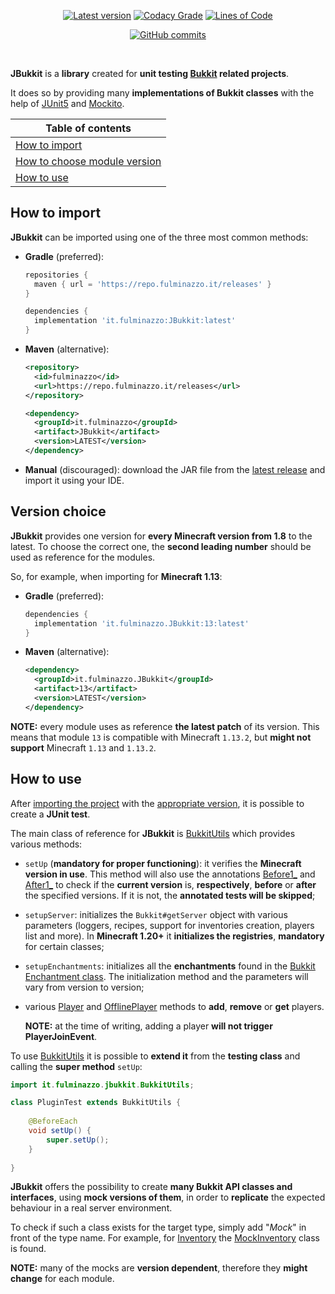 <p align="center">
  <a href="../../releases/latest"><img src="https://img.shields.io/github/v/release/Fulminazzo/JBukkit?display_name=tag&color=red" alt="Latest version" /></a>
  <a href="https://app.codacy.com/gh/Fulminazzo/JBukkit/"><img src="https://app.codacy.com/project/badge/Grade/245a80286391425d8f7fad220824c566" alt="Codacy Grade" /></a>
  <a href="https://app.codacy.com/gh/Fulminazzo/JBukkit/"><img src="https://tokei.rs/b1/github/Fulminazzo/JBukkit?category=code&style=flat" alt="Lines of Code" /></a>
</p>
<p align="center">
    <a href="../../commit/"><img src="https://img.shields.io/github/commits-since/Fulminazzo/JBukkit/1.0" alt="GitHub commits"/></a>
</p>

<p align="center">
    <img src="https://forthebadge.com/images/badges/code-sucks-it-works.svg" alt="">
    <img src="https://forthebadge.com/images/badges/pro-crastinatior.svg" alt="">
</p>

**JBukkit** is a **library** created for **unit testing [Bukkit](https://dev.bukkit.org/) related projects**.

It does so by providing many **implementations of Bukkit classes** with the help of [JUnit5](https://junit.org/junit5/) and [Mockito](https://site.mockito.org/).

| Table of contents                               |
|-------------------------------------------------|
| [How to import](#how-to-import)                 |
| [How to choose module version](#version-choice) |
| [How to use](#how-to-use)                       |

## How to import
**JBukkit** can be imported using one of the three most common methods:
- **Gradle** (preferred):
  ```groovy
  repositories {
  	maven { url = 'https://repo.fulminazzo.it/releases' }
  }

  dependencies {
  	implementation 'it.fulminazzo:JBukkit:latest'
  }
  ```
- **Maven** (alternative):
  ```xml
  <repository>
  	<id>fulminazzo</id>
  	<url>https://repo.fulminazzo.it/releases</url>
  </repository>
  ```
  ```xml
  <dependency>
  	<groupId>it.fulminazzo</groupId>
  	<artifact>JBukkit</artifact>
  	<version>LATEST</version>
  </dependency>
  ```
- **Manual** (discouraged): download the JAR file from the [latest release](../../releases/latest) and import it using your IDE.

## Version choice
**JBukkit** provides one version for **every Minecraft version from 1.8** to the latest.
To choose the correct one, the **second leading number** should be used as reference for the modules.

So, for example, when importing for **Minecraft 1.13**:
- **Gradle** (preferred):
  ```groovy
  dependencies {
  	implementation 'it.fulminazzo.JBukkit:13:latest'
  }
  ```
- **Maven** (alternative):
  ```xml
  <dependency>
  	<groupId>it.fulminazzo.JBukkit</groupId>
  	<artifact>13</artifact>
  	<version>LATEST</version>
  </dependency>
  ```
  
**NOTE:** every module uses as reference **the latest patch** of its version.
This means that module `13` is compatible with Minecraft `1.13.2`, 
but **might not support** Minecraft `1.13` and `1.13.2`.

## How to use
After [importing the project](#how-to-import) with the [appropriate version](#version-choice), 
it is possible to create a **JUnit test**.

The main class of reference for **JBukkit** is 
[BukkitUtils](../../tree/master/base/src/main/java/it/fulminazzo/jbukkit/BukkitUtils.java) 
which provides various methods:

- `setUp` (**mandatory for proper functioning**): it verifies the **Minecraft version in use**.
  This method will also use the annotations 
  [Before1_](../../tree/master/base/src/main/java/it/fulminazzo/jbukkit/annotations/Before1_.java) and
  [After1_](../../tree/master/base/src/main/java/it/fulminazzo/jbukkit/annotations/After1_.java) 
  to check if the **current version** is, **respectively**, **before** or **after** the specified versions.
  If it is not, the **annotated tests will be skipped**;
- `setupServer`: initializes the `Bukkit#getServer` object with various parameters 
  (loggers, recipes, support for inventories creation, players list and more).
  In **Minecraft 1.20+** it **initializes the registries**, **mandatory** for certain classes;
- `setupEnchantments`: initializes all the **enchantments** found in the 
  [Bukkit Enchantment class](https://hub.spigotmc.org/javadocs/bukkit/org/bukkit/enchantments/Enchantment.html).
  The initialization method and the parameters will vary from version to version;
- various 
  [Player](https://hub.spigotmc.org/javadocs/bukkit/org/bukkit/entity/Player.html) and 
  [OfflinePlayer](https://hub.spigotmc.org/javadocs/bukkit/org/bukkit/OfflinePlayer.html) 
  methods to **add**, **remove** or **get** players.
  
  **NOTE:** at the time of writing, adding a player **will not trigger PlayerJoinEvent**.

To use
[BukkitUtils](../../tree/master/base/src/main/java/it/fulminazzo/jbukkit/BukkitUtils.java) 
it is possible to **extend it** from the **testing class** and calling the **super method** `setUp`:
```java
import it.fulminazzo.jbukkit.BukkitUtils;

class PluginTest extends BukkitUtils {
    
    @BeforeEach
    void setUp() {
        super.setUp();
    }
    
}
```

**JBukkit** offers the possibility to create **many Bukkit API classes and interfaces**,
using **mock versions of them**, in order to **replicate** the expected behaviour in a real server environment.

To check if such a class exists for the target type, simply add "_Mock_" in front of the type name.
For example, for [Inventory](https://hub.spigotmc.org/javadocs/bukkit/org/bukkit/inventory/Inventory.html)
the [MockInventory](../../tree/master/base/src/main/java/it/fulminazzo/jbukkit/inventory/MockInventory.java) 
class is found.

**NOTE:** many of the mocks are **version dependent**, therefore they **might change** for each module.
